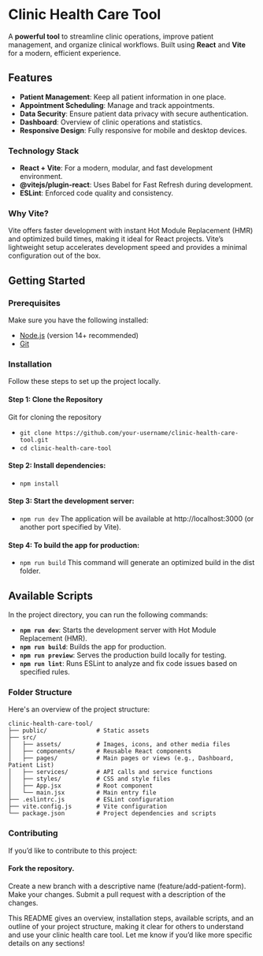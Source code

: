 # Clinic Health Care Tool
A **powerful tool** to streamline clinic operations, improve patient management, and organize clinical workflows. Built using **React** and **Vite** for a modern, efficient experience.

## Features
- **Patient Management**: Keep all patient information in one place.
- **Appointment Scheduling**: Manage and track appointments.
- **Data Security**: Ensure patient data privacy with secure authentication.
- **Dashboard**: Overview of clinic operations and statistics.
- **Responsive Design**: Fully responsive for mobile and desktop devices.

### Technology Stack
- **React + Vite**: For a modern, modular, and fast development environment.
- **@vitejs/plugin-react**: Uses Babel for Fast Refresh during development.
- **ESLint**: Enforced code quality and consistency.

### Why Vite?
Vite offers faster development with instant Hot Module Replacement (HMR) and optimized build times, making it ideal for React projects. Vite’s lightweight setup accelerates development speed and provides a minimal configuration out of the box.

## Getting Started

### Prerequisites
Make sure you have the following installed:
- [Node.js](https://nodejs.org/) (version 14+ recommended)
- [Git](https://git-scm.com/)

### Installation
Follow these steps to set up the project locally.

#### Step 1: Clone the Repository
Git for cloning the repository
- ```git clone https://github.com/your-username/clinic-health-care-tool.git```
- ```cd clinic-health-care-tool```

#### Step 2: Install dependencies:
- ```npm install```

#### Step 3: Start the development server:
- ```npm run dev```
The application will be available at http://localhost:3000 (or another port specified by Vite).

#### Step 4: To build the app for production:
- ```npm run build```
This command will generate an optimized build in the dist folder.

## Available Scripts

In the project directory, you can run the following commands:

- **`npm run dev`**: Starts the development server with Hot Module Replacement (HMR).
- **`npm run build`**: Builds the app for production.
- **`npm run preview`**: Serves the production build locally for testing.
- **`npm run lint`**: Runs ESLint to analyze and fix code issues based on specified rules.

### Folder Structure
Here's an overview of the project structure:

```plaintext
clinic-health-care-tool/
├── public/              # Static assets
├── src/
│   ├── assets/          # Images, icons, and other media files
│   ├── components/      # Reusable React components
│   ├── pages/           # Main pages or views (e.g., Dashboard, Patient List)
│   ├── services/        # API calls and service functions
│   ├── styles/          # CSS and style files
│   ├── App.jsx          # Root component
│   └── main.jsx         # Main entry file
├── .eslintrc.js         # ESLint configuration
├── vite.config.js       # Vite configuration
└── package.json         # Project dependencies and scripts
```

### Contributing
If you’d like to contribute to this project:

#### Fork the repository.
Create a new branch with a descriptive name (feature/add-patient-form).
Make your changes.
Submit a pull request with a description of the changes.

This README gives an overview, installation steps, available scripts, and an outline of your project structure, making it clear for others to understand and use your clinic health care tool. Let me know if you’d like more specific details on any sections!
